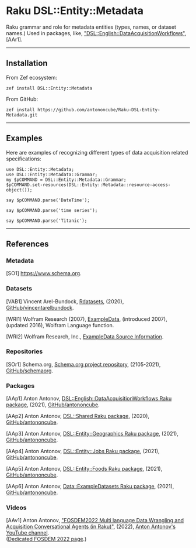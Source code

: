 # Raku DSL::Entity::Metadata

Raku grammar and role for metadata entities (types, names, or dataset names.)
Used in packages, like, 
["DSL::English::DataAcquisitionWorkflows"](https://github.com/antononcube/Raku-DSL-English-DataAcquisitionWorkflows), 
[AAr1].

------

## Installation

From Zef ecosystem:

```
zef install DSL::Entity::Metadata
```

From GitHub:

```
zef install https://github.com/antononcube/Raku-DSL-Entity-Metadata.git
```

------

## Examples

Here are examples of recognizing different types of data acquisition related specifications:

```perl6
use DSL::Entity::Metadata;
use DSL::Entity::Metadata::Grammar;
my $pCOMMAND = DSL::Entity::Metadata::Grammar;
$pCOMMAND.set-resources(DSL::Entity::Metadata::resource-access-object());

say $pCOMMAND.parse('DateTime');
```

```perl6
say $pCOMMAND.parse('time series');
```

```perl6
say $pCOMMAND.parse('Titanic');
```

------

## References

### Metadata

[SO1] https://www.schema.org.

### Datasets

[VAB1] Vincent Arel-Bundock,
[Rdatasets](https://github.com/vincentarelbundock/Rdatasets/),
(2020),
[GitHub/vincentarelbundock](https://github.com/vincentarelbundock/).

[WRI1]
Wolfram Research (2007), 
[ExampleData](https://reference.wolfram.com/language/ref/ExampleData.html),
(introduced 2007), (updated 2016),
Wolfram Language function.

[WRI2] Wolfram Research, Inc.,
[ExampleData Source Information](https://reference.wolfram.com/language/note/ExampleDataSourceInformation.html).


### Repositories

[SOr1]
Schema.org,
[Schema.org project repository](https://github.com/schemaorg/schemaorg),
(2105-2021),
[GitHub/schemaorg](https://github.com/schemaorg).

### Packages 

[AAp1] Anton Antonov,
[DSL::English::DataAcquisitionWorkflows Raku package](https://github.com/antononcube/Raku-DSL-English-DataAcquisitionWorkflows),
(2021),
[GitHub/antononcube](https://github.com/antononcube).

[AAp2] Anton Antonov,
[DSL::Shared Raku package](https://github.com/antononcube/Raku-DSL-Shared),
(2020),
[GitHub/antononcube](https://github.com/antononcube).

[AAp3] Anton Antonov,
[DSL::Entity::Geographics Raku package](https://github.com/antononcube/Raku-DSL-Entity-Geographics),
(2021),
[GitHub/antononcube](https://github.com/antononcube).

[AAp4] Anton Antonov,
[DSL::Entity::Jobs Raku package](https://github.com/antononcube/Raku-DSL-Entity-Jobs),
(2021),
[GitHub/antononcube](https://github.com/antononcube).

[AAp5] Anton Antonov,
[DSL::Entity::Foods Raku package](https://github.com/antononcube/Raku-DSL-Entity-Foods),
(2021),
[GitHub/antononcube](https://github.com/antononcube).

[AAp6] Anton Antonov,
[Data::ExampleDatasets Raku package](https://github.com/antononcube/Raku-Data-ExampleDatasets),
(2021),
[GitHub/antononcube](https://github.com/antononcube).


### Videos

[AAv1] Anton Antonov,
["FOSDEM2022 Multi language Data Wrangling and Acquisition Conversational Agents (in Raku)"](https://www.youtube.com/watch?v=3OUkSa-5vEk&t=2665s),
(2022),
[Anton Antonov's YouTube channel](https://www.youtube.com/@AAA4Predoction).   
([Dedicated FOSDEM 2022 page](https://archive.fosdem.org/2022/schedule/event/dataaquisition/).)


